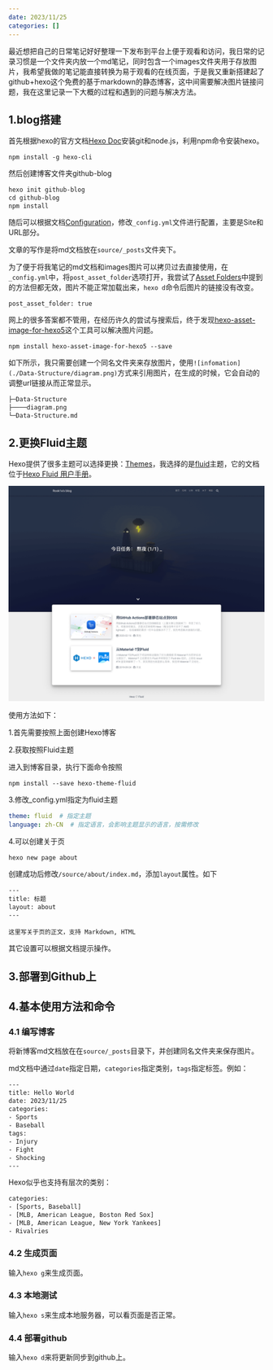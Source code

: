 ```yaml
---
date: 2023/11/25
categories: []
---
```


最近想把自己的日常笔记好好整理一下发布到平台上便于观看和访问，我日常的记录习惯是一个文件夹内放一个md笔记，同时包含一个images文件夹用于存放图片，我希望我做的笔记能直接转换为易于观看的在线页面，于是我又重新搭建起了github+hexo这个免费的基于markdown的静态博客，这中间需要解决图片链接问题，我在这里记录一下大概的过程和遇到的问题与解决方法。

## 1.blog搭建
首先根据hexo的官方文档[Hexo Doc](https://hexo.io/docs/)安装git和node.js，利用npm命令安装hexo。
```
npm install -g hexo-cli
```

然后创建博客文件夹github-blog
```
hexo init github-blog
cd github-blog
npm install
```

随后可以根据文档[Configuration](https://hexo.io/docs/configuration)，修改`_config.yml`文件进行配置，主要是Site和URL部分。

文章的写作是将md文档放在`source/_posts`文件夹下。

为了便于将我笔记的md文档和images图片可以拷贝过去直接使用，在`_config.yml`中，将`post_asset_folder`选项打开，我尝试了[Asset Folders](https://hexo.io/docs/asset-folders)中提到的方法但都无效，图片不能正常加载出来，`hexo d`命令后图片的链接没有改变。
```
post_asset_folder: true
```

网上的很多答案都不管用，在经历许久的尝试与搜索后，终于发现[hexo-asset-image-for-hexo5](https://www.npmjs.com/package/hexo-asset-image-for-hexo5)这个工具可以解决图片问题。
```
npm install hexo-asset-image-for-hexo5 --save
```

如下所示，我只需要创建一个同名文件夹来存放图片，使用`![infomation](./Data-Structure/diagram.png)`方式来引用图片，在生成的时候，它会自动的调整url链接从而正常显示。
```
├─Data-Structure
├────diagram.png
└─Data-Structure.md
```

## 2.更换Fluid主题
Hexo提供了很多主题可以选择更换：[Themes](https://hexo.io/themes/)，我选择的是[fluid](https://github.com/fluid-dev/hexo-theme-fluid)主题，它的文档位于[Hexo Fluid 用户手册](https://hexo.fluid-dev.com/docs/start/)。

![](images/Pasted%20image%2020231125204400.png)

使用方法如下：

1.首先需要按照上面创建Hexo博客

2.获取按照Fluid主题

进入到博客目录，执行下面命令按照
```
npm install --save hexo-theme-fluid
```

3.修改_config.yml指定为fluid主题
```yaml
theme: fluid  # 指定主题
language: zh-CN  # 指定语言，会影响主题显示的语言，按需修改
```

4.可以创建关于页
```
hexo new page about
```

创建成功后修改`/source/about/index.md`，添加`layout`属性。如下

```
---
title: 标题
layout: about
---

这里写关于页的正文，支持 Markdown, HTML
```

其它设置可以根据文档提示操作。

## 3.部署到Github上


## 4.基本使用方法和命令
### 4.1 编写博客
将新博客md文档放在在`source/_posts`目录下，并创建同名文件夹来保存图片。

md文档中通过`date`指定日期，`categories`指定类别，`tags`指定标签。例如：

```
---
title: Hello World
date: 2023/11/25
categories:  
- Sports  
- Baseball  
tags:  
- Injury  
- Fight  
- Shocking
---
```

Hexo似乎也支持有层次的类别：
```
categories:
- [Sports, Baseball]
- [MLB, American League, Boston Red Sox]
- [MLB, American League, New York Yankees]
- Rivalries
```

### 4.2 生成页面
输入`hexo g`来生成页面。

### 4.3 本地测试
输入`hexo s`来生成本地服务器，可以看页面是否正常。

### 4.4 部署github
输入`hexo d`来将更新同步到github上。